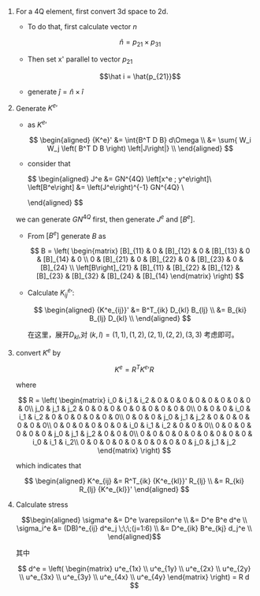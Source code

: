 1. For a 4Q element, first convert 3d space to 2d.
    
    + To do that, first calculate vector $n$
        
        $$\hat n = p_{21} \times p_{31}$$
    
    + Then set x' parallel to vector $p_{21}$

        $$\hat i =  \hat{p_{21}}$$
    
    + generate $\hat j = \hat n \times \hat i$

2. Generate ${K^e}'$

    + as ${K^{e}}'$

        $$
            \begin{aligned}
            {K^e}'  &= \int{B^T D B} d\Omega \\
                    &= \sum{ W_i W_j \left( B^T D B \right) \left|J\right|} \\
            \end{aligned}
        $$
    
    + consider that 

        $$
        \begin{aligned}
            J^e &= GN^{4Q} \left[x^e \; y^e\right]\\
            \left[B^e\right] &= \left(J^e\right)^{-1} GN^{4Q} \\

        \end{aligned}
        $$
    
    we can generate $GN^{4Q}$ first, then generate $J^e$ and $[B^e]$.

    + From $[B^e]$ generate $B$ as 

        $$ B = 
        \left(
            \begin{matrix}
                [B]_{11} & 0 & [B]_{12} & 0 & [B]_{13} & 0 & [B]_{14} & 0 \\
                0 & [B]_{21} & 0 & [B]_{22} & 0 & [B]_{23} & 0 & [B]_{24} \\
                \left[B\right]_{21} & [B]_{11} & [B]_{22} & [B]_{12} & [B]_{23} & [B]_{32} & [B]_{24} & [B]_{14}
            \end{matrix}
        \right) 
        $$

    + Calculate ${K^e_{ij}}'$:

        $$
        \begin{aligned}
            {K^e_{ij}}' &= B^T_{ik} D_{kl} B_{lj} \\
                        &= B_{ki} B_{lj} D_{kl} \\
        \end{aligned}
        $$

        在这里，展开$D_{kl}$,对 $(k,l) = (1,1), (1,2), (2,1), (2,2), (3,3)$ 考虑即可。
    
3. convert $K^e$ by 

    $$ K^e = R^T {K^e}' R $$

    where 

    $$ R = \left(
        \begin{matrix}
            i_0 & i_1 & i_2 & 0 & 0 & 0 & 0 & 0 & 0 & 0 & 0 & 0\\
            j_0 & j_1 & j_2 & 0 & 0 & 0 & 0 & 0 & 0 & 0 & 0 & 0\\
            0 & 0 & 0 & i_0 & i_1 & i_2 & 0 & 0 & 0 & 0 & 0 & 0\\
            0 & 0 & 0 & j_0 & j_1 & j_2 & 0 & 0 & 0 & 0 & 0 & 0\\
            0 & 0 & 0 & 0 & 0 & 0 & i_0 & i_1 & i_2 & 0 & 0 & 0\\
            0 & 0 & 0 & 0 & 0 & 0 & j_0 & j_1 & j_2 & 0 & 0 & 0\\
            0 & 0 & 0 & 0 & 0 & 0 & 0 & 0 & 0 & i_0 & i_1 & i_2\\
            0 & 0 & 0 & 0 & 0 & 0 & 0 & 0 & 0 & j_0 & j_1 & j_2
        \end{matrix}
        \right)
    $$

    which indicates that

    $$
    \begin{aligned}
        K^e_{ij} &= R^T_{ik} {K^e_{kl}}' R_{lj} \\
                 &= R_{ki} R_{lj} {K^e_{kl}}'
    \end{aligned}
    $$

4. Calculate stress

    $$\begin{aligned}
        \sigma^e &= D^e \varepsilon^e \\
                 &= D^e B^e d^e \\
        \sigma_i^e &= (DB)^e_{ij} d^e_j \;\;\;(j=1:6) \\
                   &= D^e_{ik} B^e_{kj} d_j^e \\
    \end{aligned}$$

    其中

    $$
        d^e = \left(
            \begin{matrix}
                u^e_{1x} \\
                u^e_{1y} \\ 
                u^e_{2x} \\
                u^e_{2y} \\ 
                u^e_{3x} \\
                u^e_{3y} \\ 
                u^e_{4x} \\
                u^e_{4y}
            \end{matrix}
        \right)
         = R d
    $$

    